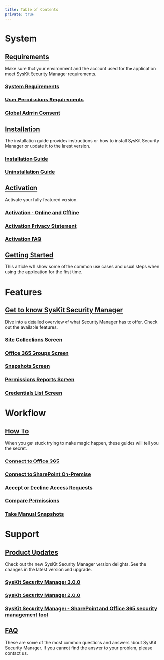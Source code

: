 ```yaml
---
title: Table of Contents
private: true
---
```


# System

## [Requirements](requirements)
Make sure that your environment and the account used for the application meet SysKit Security Manager requirements.
### [System Requirements](system-requirements.md)
### [User Permissions Requirements](user-permissions-requirements.md)
### [Global Admin Consent](global-admin-consent.md)

## [Installation](installation)
The installation guide provides instructions on how to install SysKit Security Manager or update it to the latest version.
### [Installation Guide](installation-guide.md)
### [Uninstallation Guide](uninstallation-guide.md)

## [Activation](activation)
Activate your fully featured version.
### [Activation - Online and Offline](online-offline-activation.md)
### [Activation Privacy Statement](activation-privacy-statement.md)
### [Activation FAQ](activation-faq.md)

## [Getting Started](getting-started)
This article will show some of the common use cases and usual steps when using the application for the first time.
### [](index.md)

# Features
## [Get to know SysKit Security Manager](get-to-know-security-manager)
Dive into a detailed overview of what Security Manager has to offer. Check out the available features.
### [Site Collections Screen](site-collections-screen.md)
### [Office 365 Groups Screen](office-365-groups-screen.md)
### [Snapshots Screen](snapshots-screen.md)
### [Permissions Reports Screen](permissions-reports-screen.md)
### [Credentials List Screen](credentials-screen.md)

# Workflow

## [How To](how-to)
When you get stuck trying to make magic happen, these guides will tell you the secret.
### [Connect to Office 365](connect-office-365-groups.md)
### [Connect to SharePoint On-Premise](connect-to-site-collection.md)
### [Accept or Decline Access Requests](accept-decline-access-requests.md)
### [Compare Permissions](compare-permissions.md)
### [Take Manual Snapshots](manual-snapshots.md)

# Support

## [Product Updates](product-updates)
Check out the new SysKit Security Manager version delights. See the changes in the latest version and upgrade.
### [SysKit Security Manager 3.0.0](security-manager-3-release-note.md)
### [SysKit Security Manager 2.0.0](security-manager-2-release-note.md)
### [SysKit Security Manager - SharePoint and Office 365 security management tool](security-manager-1-release-note.md)

## [FAQ](faq)
These are some of the most common questions and answers about SysKit Security Manager. If you cannot find the answer to your problem, please contact us.
### [](index.md)
